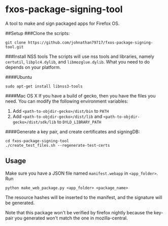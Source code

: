# fxos-package-signing-tool
A tool to make and sign packaged apps for Firefox OS.

##Setup
###Clone the scripts:
```
git clone https://github.com/johnathan79717/fxos-package-signing-tool.git
```

###Install NSS tools
The scripts will use nss tools and libraries, namely `certutil`, `libplc4.dylib`, and `libmozglue.dylib`. What you need to do depends on your platform.

####Ubuntu
```
sudo apt-get install libnss3-tools
```

####Mac OS X
If you have a build of gecko, then you have the files you need. You can modify the following environment variables:

1. Add `<path-to-objdir-gecko>/dist/bin` to `PATH`
2. Add `<path-to-objdir-gecko>/dist/lib` and `<path-to-objdir-gecko>/dist/sdk/lib` to `DYLD_LIBRARY_PATH`

####Generate a key pair, and create certificates and signingDB:
```
cd fxos-package-signing-tool
./create_test_files.sh --regenerate-test-certs
```

## Usage
Make sure you have a JSON file named `manifest.webapp` in `<app_folder>`.
Run
```
python make_web_package.py <app_folder> <package_name>
```

The resource hashes will be inserted to the manifest, and the signature will be generated.

Note that this package won't be verified by firefox nightly because the key-pair you generated won't match the one in mozilla-central.
